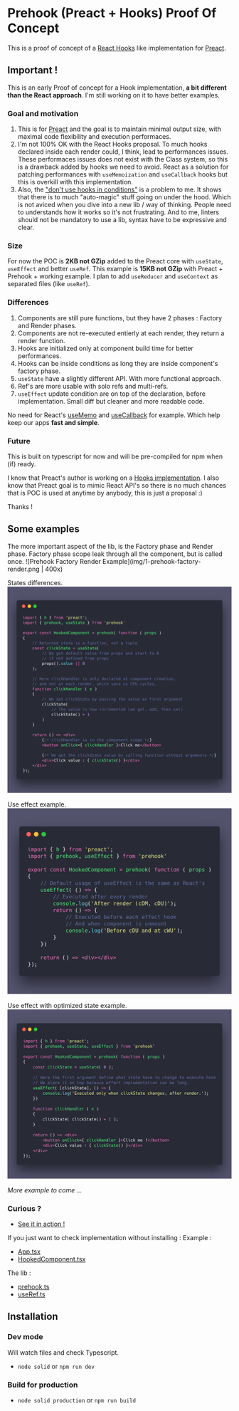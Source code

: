 # Prehook (Preact + Hooks) Proof Of Concept
This is a proof of concept of a [React Hooks](https://reactjs.org/docs/hooks-reference.html) like implementation for [Preact](https://preactjs.com/).

## Important !
This is an early Proof of concept for a Hook implementation, **a bit different than the React approach**.
I'm still working on it to have better examples.

### Goal and motivation
1. This is for [Preact](https://preactjs.com/) and the goal is to maintain minimal output size, with maximal code flexibility and execution performaces.
2. I'm not 100% OK with the React Hooks proposal. To much hooks declared inside each render could, I think, lead to performances issues. These performaces issues does not exist with the Class system, so this is a drawback added by hooks we need to avoid.
React as a solution for patching performances with `useMemoization` and `useCallback` hooks but this is overkill with this implementation.
3. Also, the ["don't use hooks in conditions"](https://youtu.be/dpw9EHDh2bM?t=1942) is a problem to me. It shows that there is to much "auto-magic" stuff going on under the hood. Which is not aviced when you dive into a new lib / way of thinking. People need to understands how it works so it's not frustrating. And to me, linters should not be mandatory to use a lib, syntax have to be expressive and clear.

### Size
For now the POC is **2KB not GZip** added to the Preact core with `useState`, `useEffect` and better `useRef`.
This example is **15KB not GZip** with Preact + Prehook + working example.
I plan to add `useReducer` and `useContext` as separated files (like `useRef`).

### Differences
1. Components are still pure functions, but they have 2 phases : Factory and Render phases.
2. Components are not re-executed entierly at each render, they return a render function.
3. Hooks are initialized only at component build time for better performances.
4. Hooks can be inside conditions as long they are inside component's factory phase.
5. `useState` have a slightly different API. With more functional approach.
6. Ref's are more usable with solo refs and multi-refs.
7. `useEffect` update condition are on top of the declaration, before implementation. Small diff but cleaner and more readable code.

No need for React's [useMemo](https://reactjs.org/docs/hooks-reference.html#usememo) and [useCallback](https://reactjs.org/docs/hooks-reference.html#usecallback) for example.
Which help keep our apps **fast and simple**.

### Future
This is built on typescript for now and will be pre-compiled for npm when (if) ready.

I know that Preact's author is working on a [Hooks implementation](https://twitter.com/_developit/status/1057426596779450368).
I also know that Preact goal is to mimic React API's so there is no much chances that is POC is used at anytime by anybody, this is just a proposal :)

Thanks !

## Some examples

The more important aspect of the lib, is the Factory phase and Render phase.
Factory phase scope leak through all the component, but is called once.
![Prehook Factory Render Example](img/1-prehook-factory-render.png | 400x)

States differences.
![Prehook Use State Example](img/2-prehook-use-state.png)

Use effect example.
![Prehook Use Effect Simple Example](img/3-prehook-use-effect-simple.png)

Use effect with optimized state example.
![Prehook Use Effect and Use StateExample](img/4-prehook-use-effect-use-state.png)

*More example to come ...*


### Curious ?

- [See it in action !](https://solid-js.github.io/prehook-proof-of-concept/)

If you just want to check implementation without installing :
Example :
- [App.tsx](https://github.com/solid-js/prehook-proof-of-concept/blob/master/src/App.tsx)
- [HookedComponent.tsx](https://github.com/solid-js/prehook-proof-of-concept/blob/master/src/HookedComponent.tsx)

The lib :
- [prehook.ts](https://github.com/solid-js/prehook-proof-of-concept/blob/master/lib/prehook/prehook.ts)
- [useRef.ts](https://github.com/solid-js/prehook-proof-of-concept/blob/master/lib/prehook/useRef.ts)



## Installation

### Dev mode
Will watch files and check Typescript.
- `node solid` or `npm run dev`

### Build for production
- `node solid production` or `npm run build`
